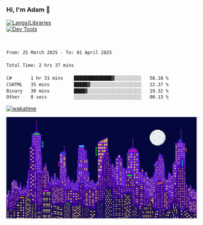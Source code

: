 ### Hi, I'm Adam 👋

[![Langs/Libraries](https://skillicons.dev/icons?i=cs,dotnet,js,css,html,sass,ts,jquery,bootstrap)](https://skillicons.dev)
<br/>
[![Dev Tools](https://skillicons.dev/icons?i=git,github,githubactions,visualstudio)](https://skillicons.dev)

<br/>

<!--START_SECTION:waka-->

```txt
From: 25 March 2025 - To: 01 April 2025

Total Time: 2 hrs 37 mins

C#       1 hr 31 mins    ██████████████▓░░░░░░░░░░   58.18 %
CSHTML   35 mins         █████▓░░░░░░░░░░░░░░░░░░░   22.37 %
Binary   30 mins         ████▓░░░░░░░░░░░░░░░░░░░░   19.32 %
Other    0 secs          ░░░░░░░░░░░░░░░░░░░░░░░░░   00.13 %
```

<!--END_SECTION:waka-->

[![wakatime](https://wakatime.com/badge/user/2234bda2-efd3-47c5-8724-79108edfe9aa.svg)](https://wakatime.com/@2234bda2-efd3-47c5-8724-79108edfe9aa)

![Pixelated city at night](./media/city.gif)
